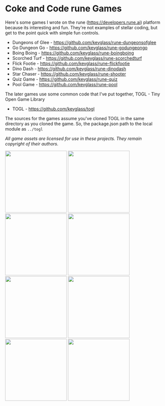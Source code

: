 # Coke and Code rune Games

Here's some games I wrote on the rune (https://developers.rune.ai) platform because its interesting and fun. They're not examples of stellar coding, but get to the point quick with simple fun controls.

* Dungeons of Glee - https://github.com/kevglass/rune-dungeonsofglee
* Go Dungeon Go - https://github.com/kevglass/rune-godungeongo
* Boing Boing - https://github.com/kevglass/rune-boingboing
* Scorched Turf - https://github.com/kevglass/rune-scorchedturf
* Flick Footie - https://github.com/kevglass/rune-flickfootie
* Dino Dash - https://github.com/kevglass/rune-dinodash
* Star Chaser - https://github.com/kevglass/rune-shooter
* Quiz Game - https://github.com/kevglass/rune-quiz
* Pool Game - https://github.com/kevglass/rune-pool

The later games use some common code that I've put together, TOGL - Tiny Open Game Library

* TOGL - https://github.com/kevglass/togl

The sources for the games assume you've cloned TOGL in the same directory as you cloned the game. So, the package.json path to the local module as `../togl`

_All game assets are licensed for use in these projects. They remain copyright of their authors._

<img src="https://github.com/kevglass/dungeonsofglee/assets/3787210/1b23592d-40c5-4560-ac5f-1387782eaa78" width="200">
<img src="https://github.com/kevglass/rune-godungeongo/assets/3787210/9b3b2ef4-f0a7-4759-ab9d-6ae2340d8159" width="200">
<img src="https://github.com/kevglass/rune-boingboing/assets/3787210/99e8cda8-c16d-4013-a853-856dc8eef965" width="200">
<img src="https://github.com/kevglass/rune-scorchedturf/assets/3787210/96f8accc-1e37-4cd8-bacc-98057f20efca" width="200">
<img src="https://github.com/kevglass/rune-flickfootie/assets/3787210/f9c31e05-869d-4bfc-84a6-653b44a95e24" width="200">
<img src="https://github.com/kevglass/rune-dinodash/assets/3787210/38a82c94-2ec5-498f-9bf8-3f2fcb1c6d71" width="200">
<img src="https://github.com/kevglass/rune-shooter/assets/3787210/5bdfdbce-892f-4829-972f-537c7bc59b99" width="200">
<img src="https://github.com/kevglass/rune-games/assets/3787210/6f3652b2-93bc-49bc-96d4-c68971af2e8f" width="200">

